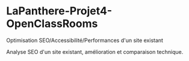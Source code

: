 # LaPanthere-Projet4-OpenClassRooms
Optimisation SEO/Accessibilité/Performances d'un site existant

Analyse SEO d'un site existant, amélioration et comparaison technique.
